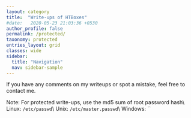 ```yaml
---
layout: category
title:  "Write-ups of HTBoxes"
#date:   2020-05-23 21:03:36 +0530
author_profile: false
permalink: /protected/
taxonomy: protected
entries_layout: grid
classes: wide
sidebar:
  title: "Navigation"
  nav: sidebar-sample
---
```


If you have any comments on my writeups or spot a mistake, feel free to contact me.

Note: For protected write-ups, use the md5 sum of root password hash\\
Linux: `/etc/passwd`\\
Unix: `/etc/master.passwd`\\
Windows: ``
